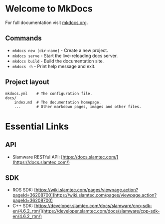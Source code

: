 # Welcome to MkDocs

For full documentation visit [mkdocs.org](https://www.mkdocs.org).

## Commands

* `mkdocs new [dir-name]` - Create a new project.
* `mkdocs serve` - Start the live-reloading docs server.
* `mkdocs build` - Build the documentation site.
* `mkdocs -h` - Print help message and exit.

## Project layout

    mkdocs.yml    # The configuration file.
    docs/
        index.md  # The documentation homepage.
        ...       # Other markdown pages, images and other files.

# Essential Links

## API

- Slamware RESTful API: [https://docs.slamtec.com/](https://docs.slamtec.com/)

## SDK

- ROS SDK: [https://wiki.slamtec.com/pages/viewpage.action?pageId=36208700](https://wiki.slamtec.com/pages/viewpage.action?pageId=36208700)
- C++ SDK: [https://developer.slamtec.com/docs/slamware/cpp-sdk-en/4.6.2_rtm/](https://developer.slamtec.com/docs/slamware/cpp-sdk-en/4.6.2_rtm/)
